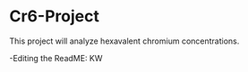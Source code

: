 # Cr6-Project
This project will analyze hexavalent chromium concentrations.

-Editing the ReadME: KW
